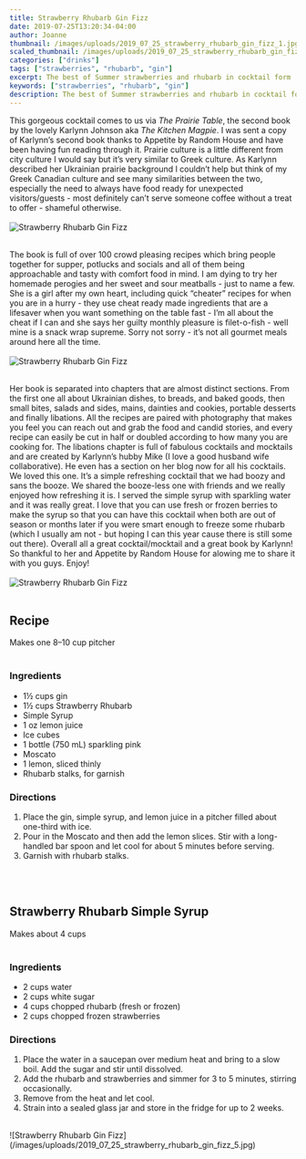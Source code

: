 ```yaml
---
title: Strawberry Rhubarb Gin Fizz
date: 2019-07-25T13:20:34-04:00
author: Joanne
thumbnail: /images/uploads/2019_07_25_strawberry_rhubarb_gin_fizz_1.jpg
scaled_thumbnail: /images/uploads/2019_07_25_strawberry_rhubarb_gin_fizz_0.jpg
categories: ["drinks"]
tags: ["strawberries", "rhubarb", "gin"]
excerpt: The best of Summer strawberries and rhubarb in cocktail form 
keywords: ["strawberries", "rhubarb", "gin"]
description: The best of Summer strawberries and rhubarb in cocktail form
---
```


This gorgeous cocktail comes to us via _The Prairie Table_, the second book by the lovely Karlynn Johnson aka _The Kitchen Magpie_.  I was sent a copy of Karlynn’s second book thanks to Appetite by Random House and have been having fun reading through it. Prairie culture is a little different from city culture I would say but it’s very similar to Greek culture. As Karlynn described her Ukrainian prairie background I couldn’t help but think of my Greek Canadian culture and see many similarities between the two, especially the need to always have food ready for unexpected visitors/guests - most definitely can’t serve someone coffee without a treat to offer - shameful otherwise. 
</br>
</br>
![Strawberry Rhubarb Gin Fizz](/images/uploads/2019_07_25_strawberry_rhubarb_gin_fizz_2.jpg)
</br>
</br>

The book is full of over 100 crowd pleasing recipes which bring people together for supper, potlucks and socials and all of them being approachable and tasty with comfort food in mind. I am dying to try her homemade perogies and her sweet and sour meatballs - just to name a few. She is a girl after my own heart, including quick “cheater” recipes for when you are in a hurry - they use cheat ready made ingredients that are a lifesaver when you want something on the table fast - I’m all about the cheat if I can and she says her guilty  monthly pleasure is filet-o-fish - well mine is a snack wrap supreme. Sorry not sorry - it’s not all gourmet meals around here all the time. 
</br>
</br>
![Strawberry Rhubarb Gin Fizz](/images/uploads/2019_07_25_strawberry_rhubarb_gin_fizz_3.jpg)
</br>
</br>

Her book is separated into chapters that are almost distinct sections. From the first one all about Ukrainian dishes, to breads, and baked goods, then small bites, salads and sides, mains, dainties and cookies, portable desserts and finally libations. All the recipes are paired with photography that makes you feel you can reach out and grab the food and candid stories, and every recipe can easily be cut in half or doubled according to how many you are cooking for. The libations chapter is full of fabulous cocktails and mocktails and are created by Karlynn’s hubby Mike (I love a good husband wife collaborative). He even has a section on her blog now for all his cocktails. We loved this one. It’s a simple refreshing cocktail that we had boozy and sans the booze. We shared the booze-less one with friends and we really enjoyed how refreshing it is. I served the simple syrup with sparkling water and it was really great. I love that you can use fresh or frozen berries to make the syrup so that you can have this cocktail when both are out of season or months later if you were smart enough to freeze some rhubarb (which I usually am not - but hoping I can this year cause there is still some out there).  Overall all a great cocktail/mocktail and a great book by Karlynn! So thankful to her and Appetite by Random House for alowing me to share it with you guys. Enjoy!
</br>
</br>
![Strawberry Rhubarb Gin Fizz](/images/uploads/2019_07_25_strawberry_rhubarb_gin_fizz_4.jpg)
</br>
</br>

## Recipe
Makes one 8–10 cup pitcher
</br>
</br>

### Ingredients

* <span itemprop="ingredients">1½ cups gin</span>
* <span itemprop="ingredients">1½ cups Strawberry Rhubarb</span>
* <span itemprop="ingredients">Simple Syrup</span>
* <span itemprop="ingredients">1 oz lemon juice</span>
* <span itemprop="ingredients">Ice cubes</span>
* <span itemprop="ingredients">1 bottle (750 mL) sparkling pink</span>
* <span itemprop="ingredients">Moscato</span>
* <span itemprop="ingredients">1 lemon, sliced thinly</span>
* <span itemprop="ingredients">Rhubarb stalks, for garnish</span>

### Directions 

1. Place the gin, simple syrup, and lemon juice in a pitcher filled about one-third with ice.
1. Pour in the Moscato and then add the lemon slices. Stir with a long-handled bar spoon and let cool for about 5 minutes before serving.
1. Garnish with rhubarb stalks.

</br>
</br>

## Strawberry Rhubarb Simple Syrup 
Makes about 4 cups
</br>
</br>

### Ingredients

* 2 cups water
* 2 cups white sugar
* 4 cups chopped rhubarb (fresh or frozen)
* 2 cups chopped frozen strawberries

### Directions

1. Place the water in a saucepan over medium heat and bring to a slow boil. Add the sugar and stir until dissolved. 
2. Add the rhubarb and strawberries and simmer for 3 to 5 minutes, stirring occasionally. 
3. Remove from the heat and let cool.
4. Strain into a sealed glass jar and store in the fridge for up to 2 weeks.

</br>
![Strawberry Rhubarb Gin Fizz](/images/uploads/2019_07_25_strawberry_rhubarb_gin_fizz_5.jpg)
